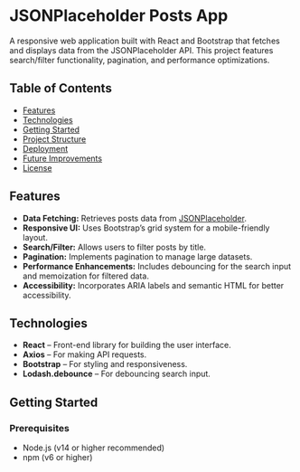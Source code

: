 # JSONPlaceholder Posts App

A responsive web application built with React and Bootstrap that fetches and displays data from the JSONPlaceholder API. This project features search/filter functionality, pagination, and performance optimizations.

## Table of Contents

- [Features](#features)
- [Technologies](#technologies)
- [Getting Started](#getting-started)
- [Project Structure](#project-structure)
- [Deployment](#deployment)
- [Future Improvements](#future-improvements)
- [License](#license)

## Features

- **Data Fetching:** Retrieves posts data from [JSONPlaceholder](https://jsonplaceholder.typicode.com/).
- **Responsive UI:** Uses Bootstrap’s grid system for a mobile-friendly layout.
- **Search/Filter:** Allows users to filter posts by title.
- **Pagination:** Implements pagination to manage large datasets.
- **Performance Enhancements:** Includes debouncing for the search input and memoization for filtered data.
- **Accessibility:** Incorporates ARIA labels and semantic HTML for better accessibility.

## Technologies

- **React** – Front-end library for building the user interface.
- **Axios** – For making API requests.
- **Bootstrap** – For styling and responsiveness.
- **Lodash.debounce** – For debouncing search input.

## Getting Started

### Prerequisites

- Node.js (v14 or higher recommended)
- npm (v6 or higher)
